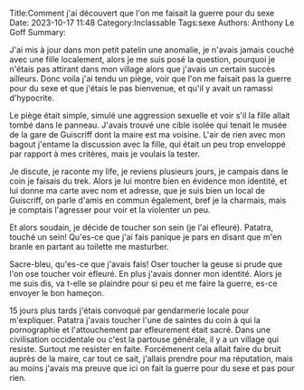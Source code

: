 Title:Comment j'ai découvert que l'on me faisait la guerre pour du sexe
Date: 2023-10-17 11:48
Category:Inclassable
Tags:sexe
Authors: Anthony Le Goff
Summary:

J'ai mis à jour dans mon petit patelin une anomalie, je n'avais jamais couché avec une fille localement, alors je me suis posé la question, pourquoi je n'étais pas attirant dans mon village alors que j'avais un certain succès ailleurs. Donc voila j'ai tendu un piège, voir que l'on me faisait pas la guerre pour du sexe et que j'étais le pas bienvenue, et qu'il y avait un ramassi d'hypocrite.

Le piège était simple, simulé une aggression sexuelle et voir s'il la fille allait tombé dans le panneau. J'avais trouvé une cible isolée qui tenait le musée de la gare de Guiscriff dont la maire est ma voisine. L'air de rien avec mon bagout j'entame la discussion avec la fille, qui était un peu trop enveloppé par rapport à mes critères, mais je voulais la tester.

Je discute, je raconte my life, je reviens plusieurs jours, je campais dans le coin je faisais du trek. Alors je lui montre bien en évidence mon identité, et lui donne ma carte avec nom et adresse, que je suis bien un local de Guiscriff, on parle d'amis en commun également, bref je la charmais, mais je comptais l'agresser pour voir et la violenter un peu. 

Et alors soudain, je décide de toucher son sein (je l'ai efleuré). Patatra, touché un sein! Qu'es-ce que j'ai fais panique je pars en disant que m'en branle en partant au toilette me masturber.

Sacre-bleu, qu'es-ce que j'avais fais! Oser toucher la geuse si prude que l'on ose toucher voir efleuré. En plus j'avais donner mon identité. Alors je me suis dis, va t-elle se plaindre pour si peu et me faire la guerre, es-ce envoyer le bon hameçon.

15 jours plus tards j'étais convoqué par gendarmerie locale pour m'expliquer. Patatra j'avais toucher l'une de saintes du coin à qui la pornographie et l'attouchement par efleurement était sacré. Dans une civilisation occidentale ou c'est la partouse générale, il y a un village qui resiste. Surtout me resister en faite. Forcémenent cela allait faire du bruit auprès de la maire, car tout ce sait, j'allais prendre pour ma réputation, mais au moins j'avais ma preuve que ici on fait la guerre pour du sexe et pas pour rien. 